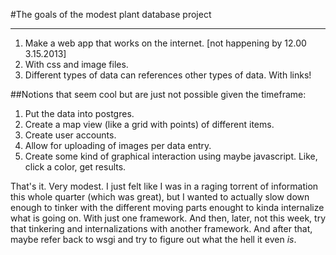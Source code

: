 #The goals of the modest plant database project
___

1. Make a web app that works on the internet. [not happening by 12.00 3.15.2013]
2. With css and image files.
3. Different types of data can references other types of data. With links!

##Notions that seem cool but are just not possible given the timeframe:
1. Put the data into postgres.
2. Create a map view (like a grid with points) of different items.
3. Create user accounts.
4. Allow for uploading of images per data entry.
5. Create some kind of graphical interaction using maybe javascript. Like, click a color, get results.

That's it. Very modest. I just felt like I was in a raging torrent of information this whole quarter (which was great), but I wanted to actually slow down enough to tinker with the different moving parts enought to kinda internalize what is going on. With just one framework. And then, later, not this week, try that tinkering and internalizations with another framework. And after that, maybe refer back to wsgi and try to figure out what the hell it even *is*. 